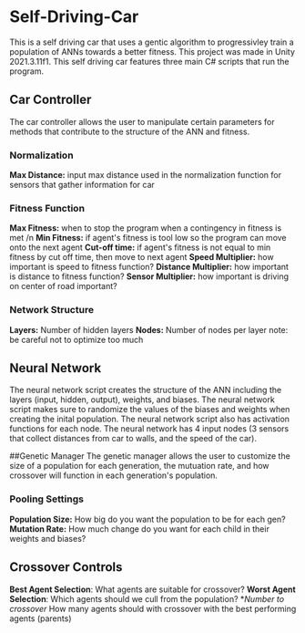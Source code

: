 # Self-Driving-Car

This is a self driving car that uses a gentic algorithm to progressivley train a population of ANNs towards a better fitness. 
This project was made in Unity 2021.3.11f1. This self driving car features three main C# scripts that run the program.

## Car Controller
 The car controller allows the user to manipulate certain parameters for methods that contribute to the structure of the ANN and fitness.
### Normalization
**Max Distance:** input max distance used in the normalization function for sensors that gather information for car
### Fitness Function
**Max Fitness:** when to stop the program when a contingency in fitness is met /n
**Min Fitness:** if agent's fitness is tool low so the program can move onto the next agent
**Cut-off time:** if agent's fitness is not equal to min fitness by cut off time, then move to next agent
**Speed Multiplier:** how important is speed to fitness function?
**Distance Multiplier:** how important is distance to fitness function?
**Sensor Multiplier:** how important is driving on center of road important?
### Network Structure
**Layers:** Number of hidden layers 
**Nodes:** Number of nodes per layer
note: be careful not to optimize too much
## Neural Network
The neural network script creates the structure of the ANN including the layers (input, hidden, output), weights, and biases. The neural network script makes
sure to randomize the values of the biases and weights when creating the inital population. The neural network script also has activation functions for each node. The neural network has 4 input nodes (3 sensors that collect distances from car to walls, and the speed of the car).
 
##Genetic Manager
The genetic manager allows the user to customize the size of a population for each generation, the mutuation rate, and how crossover will function in each generation's population.
### Pooling Settings
**Population Size:** How big do you want the population to be for each gen?
**Mutation Rate:** How much change do you want for each child in their weights and biases?
## Crossover Controls
**Best Agent Selection**: What agents are suitable for crossover?
**Worst Agent Selection**: Which agents should we cull from the population?
**Number to crossover* How many agents should with crossover with the best performing agents (parents)
